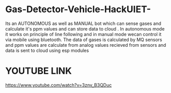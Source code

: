 # Gas-Detector-Vehicle-HackUIET-
Its an AUTONOMOUS as well as MANUAL bot which can sense gases and calculate it's ppm values and can store data to cloud . In autonomous mode it works on principle of line following and in manual mode wecan control it via mobile using bluetooth.
The data of gases is calculated by MQ sensors and ppm values are calculate from analog values recieved from sensors and data is sent to cloud using esp modules

# YOUTUBE LINK
https://www.youtube.com/watch?v=3znv_B3QDuc
